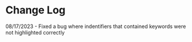 # Change Log

08/17/2023 - Fixed a bug where indentifiers that contained keywords were not highlighted correctly
